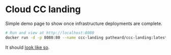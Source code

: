 # Cloud CC landing
Simple demo page to show once infrastructure deployments are complete.
```bash
# Run and view at http://localhost:8080
docker run -d -p 8080:80 --name ccc-landing patheard/ccc-landing:latest
```
It should [look like so](https://patheard.github.io/ccc-landing/).
